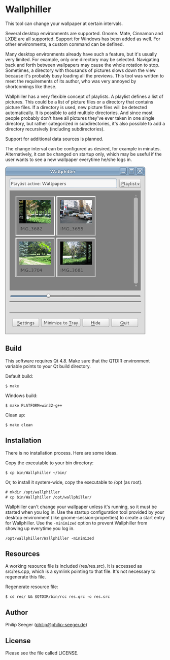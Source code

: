 Wallphiller
===========

This tool can change your wallpaper at certain intervals.

Several desktop environments are supported.
Gnome. Mate, Cinnamon and LXDE are all supported.
Support for Windows has been added as well.
For other environments, a custom command can be defined.

Many desktop environments already have such a feature,
but it's usually very limited.
For example, only one directory may be selected.
Navigating back and forth between wallpapers may
cause the whole rotation to stop.
Sometimes, a directory with thousands of pictures slows down the view
because it's probably busy loading all the previews.
This tool was written to meet the requirements of its author,
who was very annoyed by shortcomings like these.

Wallphiller has a very flexible concept of playlists.
A playlist defines a list of pictures.
This could be a list of picture files or a directory
that contains picture files. If a directory is used, new picture files
will be detected automatically.
It is possible to add multiple directories.
And since most people probably don't have all pictures they've ever taken
in one single directory, but rather categorized in subdirectories,
it's also possible to add a directory recursively (including subdirectories).

Support for additional data sources is planned.

The change interval can be configured as desired, for example in minutes.
Alternatively, it can be changed on startup only, which may be useful
if the user wants to see a new wallpaper everytime he/she logs in.

![Wallphiller screenshot](WP-Screenshot-1.png)



Build
-----

This software requires Qt 4.8.
Make sure that the QTDIR environment variable points
to your Qt build directory.

Default build:

    $ make

Windows build:

    $ make PLATFORM=win32-g++

Clean up:

    $ make clean



Installation
------------

There is no installation process.
Here are some ideas.

Copy the executable to your bin directory:

    $ cp bin/Wallphiller ~/bin/

Or, to install it system-wide, copy the executable to /opt (as root).

    # mkdir /opt/wallphiller
    # cp bin/Wallphiller /opt/wallphiller/

Wallphiller can't change your wallpaper unless it's running,
so it must be started when you log in.
Use the startup configuration tool provided by your desktop environment
(like gnome-session-properties) to create a start entry for Wallphiller.
Use the `-minimized` option to prevent Wallphiller from showing up
everytime you log in.

    /opt/wallphiller/Wallphiller -minimized



Resources
---------

A working resource file is included (res/res.src).
It is accessed as src/res.cpp, which is a symlink pointing to that file.
It's not necessary to regenerate this file.

Regenerate resource file:

    $ cd res/ && $QTDIR/bin/rcc res.qrc -o res.src



Author
------

Philip Seeger (philip@philip-seeger.de)



License
-------

Please see the file called LICENSE.



